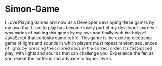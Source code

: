 # Simon-Game
I Love Playing Games and now as a Developer developing these games by my own that I love to play has become lovely part of my developer journey.I was curios of making this game by my own and finally with the help of JavaScript that curiosity came to life. This game is the exciting electronic game of lights and sounds in which players must repeat random sequences of lights by pressing the colored pads in the correct order. It's fast-paced play, with lights and sounds that can challenge you. Experience the fun as you repeat the patterns and advance to higher levels.
